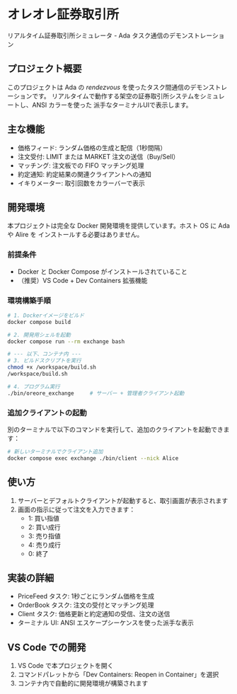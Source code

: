 # オレオレ証券取引所

リアルタイム証券取引所シミュレータ - Ada タスク通信のデモンストレーション

## プロジェクト概要

このプロジェクトは Ada の *rendezvous* を使ったタスク間通信のデモンストレーションです。
リアルタイムで動作する架空の証券取引所システムをシミュレートし、ANSI カラーを使った
派手なターミナルUIで表示します。

## 主な機能

- 価格フィード: ランダム価格の生成と配信（1秒間隔）
- 注文受付: LIMIT または MARKET 注文の送信（Buy/Sell）
- マッチング: 注文板での FIFO マッチング処理
- 約定通知: 約定結果の関連クライアントへの通知
- イキりメーター: 取引回数をカラーバーで表示

## 開発環境

本プロジェクトは完全な Docker 開発環境を提供しています。ホスト OS に Ada や Alire を
インストールする必要はありません。

### 前提条件

- Docker と Docker Compose がインストールされていること
- （推奨）VS Code + Dev Containers 拡張機能

### 環境構築手順

```bash
# 1. Dockerイメージをビルド
docker compose build

# 2. 開発用シェルを起動
docker compose run --rm exchange bash

# --- 以下、コンテナ内 ---
# 3. ビルドスクリプトを実行
chmod +x /workspace/build.sh
/workspace/build.sh

# 4. プログラム実行
./bin/oreore_exchange     # サーバー + 管理者クライアント起動
```

### 追加クライアントの起動

別のターミナルで以下のコマンドを実行して、追加のクライアントを起動できます：

```bash
# 新しいターミナルでクライアント追加
docker compose exec exchange ./bin/client --nick Alice
```

## 使い方

1. サーバーとデフォルトクライアントが起動すると、取引画面が表示されます
2. 画面の指示に従って注文を入力できます：
   - 1: 買い指値
   - 2: 買い成行
   - 3: 売り指値
   - 4: 売り成行
   - 0: 終了

## 実装の詳細

- PriceFeed タスク: 1秒ごとにランダム価格を生成
- OrderBook タスク: 注文の受付とマッチング処理
- Client タスク: 価格更新と約定通知の受信、注文の送信
- ターミナル UI: ANSI エスケープシーケンスを使った派手な表示

## VS Code での開発

1. VS Code で本プロジェクトを開く
2. コマンドパレットから「Dev Containers: Reopen in Container」を選択
3. コンテナ内で自動的に開発環境が構築されます

